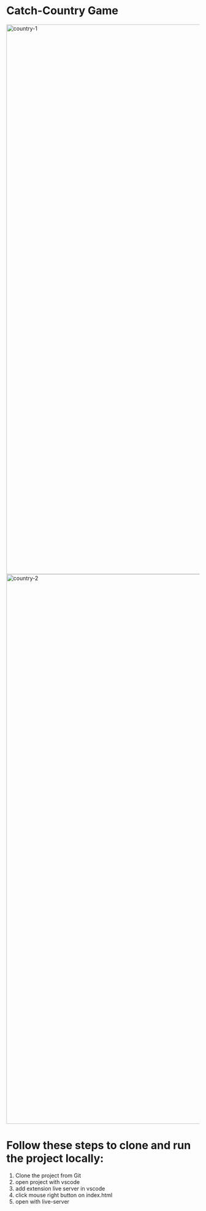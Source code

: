 # Catch-Country Game

<img width="1433" alt="country-1" src="https://github.com/user-attachments/assets/7ff97649-e55c-4ce6-bee0-220ea8c70f0e" />

<img width="1433" alt="country-2" src="https://github.com/user-attachments/assets/3983945e-0751-41b2-a428-c40a5ff1351d" />

# Follow these steps to clone and run the project locally:

1. Clone the project from Git
2. open project with vscode
3. add extension live server in vscode
4. click mouse right button on index.html
5. open with live-server
